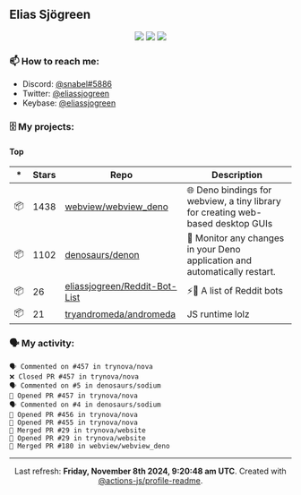 ## Elias Sjögreen

<p align="center">
  <img src="https://img.shields.io/badge/🎂-dec. 2003-success" />
  <img src="https://img.shields.io/badge/🌎-Stockholm-informational" />
  <img src="https://img.shields.io/badge/👦-He/Him-informational" />
</p>

### 📫 How to reach me:

- Discord: [@snabel#5886](https://discord.com/users/267978757799673866)
- Twitter: [@eliassjogreen](https://twitter.com/eliassjogreen)
- Keybase: [@eliassjogreen](https://keybase.io/eliassjogreen)

### 🗄 My projects:

#### Top
|*|Stars|Repo|Description|
|---|---|---|---|
| 📦 | 1438 | [webview/webview_deno](https://github.com/webview/webview_deno) | 🌐 Deno bindings for webview, a tiny library for creating web-based desktop GUIs |
| 📦 | 1102 | [denosaurs/denon](https://github.com/denosaurs/denon) | 👀 Monitor any changes in your Deno application and automatically restart. |
| 📦 | 26 | [eliassjogreen/Reddit-Bot-List](https://github.com/eliassjogreen/Reddit-Bot-List) | ⚡️🤖 A list of Reddit bots |
| 📦 | 21 | [tryandromeda/andromeda](https://github.com/tryandromeda/andromeda) | JS runtime lolz |

### 🗣 My activity:

```
🗣 Commented on #457 in trynova/nova
❌ Closed PR #457 in trynova/nova
🗣 Commented on #5 in denosaurs/sodium
💪 Opened PR #457 in trynova/nova
🗣 Commented on #4 in denosaurs/sodium
💪 Opened PR #456 in trynova/nova
💪 Opened PR #455 in trynova/nova
🎉 Merged PR #29 in trynova/website
💪 Opened PR #29 in trynova/website
🎉 Merged PR #180 in webview/webview_deno
```

------------
<p align="center">Last refresh: <b>Friday, November 8th 2024, 9:20:48 am UTC</b>. Created with <a href=https://github.com/marketplace/actions/profile-readme>@actions-js/profile-readme</a>.</p>
